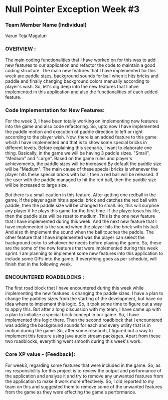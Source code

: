 
# Null Pointer Exception Week #3

### **Team Member Name (Individual)**<br>

Varun Teja Maguluri

### **OVERVIEW :**
The main coding functionalities that I have worked on for this was to add new features to our application and refactor the code to maintain a good coding structure. The main new features that I have implemented for this week are paddle sizes, background sounds for ball when it hits bricks and paddle and finally changing background colors manually according to player's wish. So, let's dig deep into the new features that I ahve implemented in this application and also the functionalities of each added feature.


### **Code Implementation for New Features:**
For the week 3, I have been totally working on implementing new features into the game and also code refactoring. So, upto now I have implemented the paddle motion and execution of paddle direction to left or right according to the player wish. Now, there is an added feature to this game which I have implemented and that is to show some special bricks in different levels. Before explaining this scenario, I want to elaborate one thing. Basically, in the game we will be having 3 paddle sizes. "Small", "Medium" and "Large". Based on the game rules and player's achievements, the paddle sizes will be increased.By default the paddle size will be "Medium". The main cause of these special bricks is whenever the player hits these special bricks with ball, then a red ball will be released. If the user with the paddle managed to hit the red ball, then the paddle size will be increased to large size.

But there is a small caution in this feature. After getting one redball in the game, if the player again hits a special brick and catches the red ball with paddle, then the paddle size will be changed to small. So, this will surprise any player if he plays this game for the first time. If the player loses his life, then the paddle size will be reset to medium. This is the one new feature that I have implemented during this week. And the next new feature that I have implemented is the sound when the player hits the brick with his ball. And also th implement the sound when the ball touches the paddle. The other feature that I have implemented was the player can select the background color to whatever he needs before playing the game. So, these are the some of the new features that were implemented during this week sprint. I am planning to implement some new features into this application to include some GIFs into the game. If everything goes as per schedule, will finish that in the following week.


### **ENCOUNTERED ROADBLOCKS :**
The first road block that I have encountered during this week while implementing the new features is changing the paddle sizes. I have a plan to change the paddles sizes from the starting of the development, but have no idea where to implement this logic. So, it took some time to figure out a way to apply this. But after a long discussion with my team, I have came up with a plan to initialize a special brick concept in our game. So, I have implemented this logic there. Then the second roadblock that I encountered was adding the background sounds for each and every utility that is in motion during the game. So, after some research, I figured out a way to implement this feature using java audio stream packages. Apart from these two roadblocks, everything went smooth during this week's work.

### **Core XP value - (Feedback):**
For week3, regarding some features that were included in the game. So, as my responsibility for this project is to review the output and performance of the application and analyze it and try to remove any unwanted features from the application to make it work more effectively. So, I did reported to my team on this and suggested them to remove some of the unwanted features from the game as they were effecting the game's performance.
